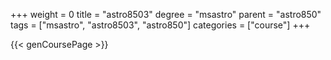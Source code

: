 +++
weight = 0
title = "astro8503"
degree = "msastro"
parent = "astro850"
tags = ["msastro", "astro8503", "astro850"]
categories = ["course"]
+++

{{< genCoursePage >}}
